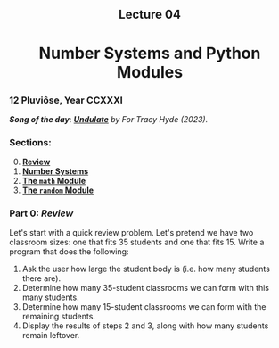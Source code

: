 <h2 align=center>Lecture 04</h2>

<h1 align=center>Number Systems and Python Modules</h1>

### 12 Pluviôse, Year CCXXXI

***Song of the day***: _[**Undulate**](https://youtu.be/SQZv5Q3TjmE?t=1329) by For Tracy Hyde (2023)._

### Sections:

0. [**Review**](#part-0-review)
1. [**Number Systems**](#part-1-number-systems)
2. [**The `math` Module**](#part-2-the-math-module)
2. [**The `random` Module**](#part-3-the-random-module)

### Part 0: _Review_

Let's start with a quick review problem. Let's pretend we have two classroom sizes: one that fits 35 students and one 
that fits 15. Write a program that does the following:

1. Ask the user how large the student body is (i.e. how many students there are).
2. Determine how many 35-student classrooms we can form with this many students.
3. Determine how many 15-student classrooms we can form with the remaining students.
4. Display the results of steps 2 and 3, along with how many students remain leftover.